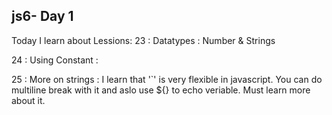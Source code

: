 ## js6- Day 1

Today I learn about
Lessions:
23 : Datatypes : Number  & Strings

24 : Using Constant : 

25 : More on strings : I learn that '`' is very flexible in javascript. You can do multiline break with it and aslo use ${} to echo veriable. Must learn more about it.

